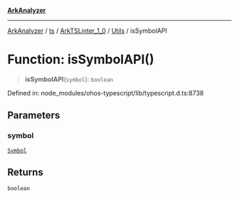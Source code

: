 [**ArkAnalyzer**](../../../../../../../../README.md)

***

[ArkAnalyzer](../../../../../../../../globals.md) / [ts](../../../../../README.md) / [ArkTSLinter\_1\_0](../../../README.md) / [Utils](../README.md) / isSymbolAPI

# Function: isSymbolAPI()

> **isSymbolAPI**(`symbol`): `boolean`

Defined in: node\_modules/ohos-typescript/lib/typescript.d.ts:8738

## Parameters

### symbol

[`Symbol`](../../../../../interfaces/Symbol.md)

## Returns

`boolean`
